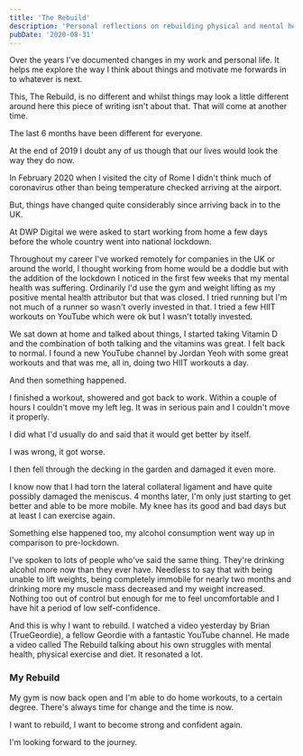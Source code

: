```yaml
---
title: 'The Rebuild'
description: 'Personal reflections on rebuilding physical and mental health during the pandemic'
pubDate: '2020-08-31'
---
```


Over the years I've documented changes in my work and personal life. It helps me explore the way I think about things and motivate me forwards in to whatever is next.

This, The Rebuild, is no different and whilst things may look a little different around here this piece of writing isn't about that. That will come at another time.

The last 6 months have been different for everyone.

At the end of 2019 I doubt any of us though that our lives would look the way they do now.

In February 2020 when I visited the city of Rome I didn't think much of coronavirus other than being temperature checked arriving at the airport.

But, things have changed quite considerably since arriving back in to the UK.

At DWP Digital we were asked to start working from home a few days before the whole country went into national lockdown.

Throughout my career I've worked remotely for companies in the UK or around the world, I thought working from home would be a doddle but with the addition of the lockdown I noticed in the first few weeks that my mental health was suffering. Ordinarily I'd use the gym and weight lifting as my positive mental health attributor but that was closed. I tried running but I'm not much of a runner so wasn't overly invested in that. I tried a few HIIT workouts on YouTube which were ok but I wasn't totally invested.

We sat down at home and talked about things, I started taking Vitamin D and the combination of both talking and the vitamins was great. I felt back to normal. I found a new YouTube channel by Jordan Yeoh with some great workouts and that was me, all in, doing two HIIT workouts a day.

And then something happened.

I finished a workout, showered and got back to work. Within a couple of hours I couldn't move my left leg. It was in serious pain and I couldn't move it properly.

I did what I'd usually do and said that it would get better by itself.

I was wrong, it got worse.

I then fell through the decking in the garden and damaged it even more.

I know now that I had torn the lateral collateral ligament and have quite possibly damaged the meniscus. 4 months later, I'm only just starting to get better and able to be more mobile. My knee has its good and bad days but at least I can exercise again.

Something else happened too, my alcohol consumption went way up in comparison to pre-lockdown.

I've spoken to lots of people who've said the same thing. They're drinking alcohol more now than they ever have. Needless to say that with being unable to lift weights, being completely immobile for nearly two months and drinking more my muscle mass decreased and my weight increased. Nothing too out of control but enough for me to feel uncomfortable and I have hit a period of low self-confidence.

And this is why I want to rebuild. I watched a video yesterday by Brian (TrueGeordie), a fellow Geordie with a fantastic YouTube channel. He made a video called The Rebuild talking about his own struggles with mental health, physical exercise and diet. It resonated a lot.

### My Rebuild

My gym is now back open and I'm able to do home workouts, to a certain degree. There's always time for change and the time is now.

I want to rebuild, I want to become strong and confident again.

I'm looking forward to the journey.